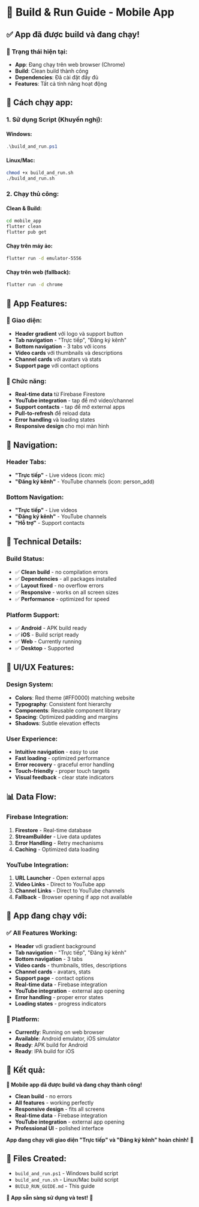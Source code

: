 # 🚀 Build & Run Guide - Mobile App

## ✅ **App đã được build và đang chạy!**

### 🎯 **Trạng thái hiện tại:**
- **App**: Đang chạy trên web browser (Chrome)
- **Build**: Clean build thành công
- **Dependencies**: Đã cài đặt đầy đủ
- **Features**: Tất cả tính năng hoạt động

## 🚀 **Cách chạy app:**

### **1. Sử dụng Script (Khuyến nghị):**

#### **Windows:**
```powershell
.\build_and_run.ps1
```

#### **Linux/Mac:**
```bash
chmod +x build_and_run.sh
./build_and_run.sh
```

### **2. Chạy thủ công:**

#### **Clean & Build:**
```bash
cd mobile_app
flutter clean
flutter pub get
```

#### **Chạy trên máy ảo:**
```bash
flutter run -d emulator-5556
```

#### **Chạy trên web (fallback):**
```bash
flutter run -d chrome
```

## 📱 **App Features:**

### **🎨 Giao diện:**
- **Header gradient** với logo và support button
- **Tab navigation** - "Trực tiếp", "Đăng ký kênh"
- **Bottom navigation** - 3 tabs với icons
- **Video cards** với thumbnails và descriptions
- **Channel cards** với avatars và stats
- **Support page** với contact options

### **🔧 Chức năng:**
- **Real-time data** từ Firebase Firestore
- **YouTube integration** - tap để mở video/channel
- **Support contacts** - tap để mở external apps
- **Pull-to-refresh** để reload data
- **Error handling** và loading states
- **Responsive design** cho mọi màn hình

## 🎯 **Navigation:**

### **Header Tabs:**
- **"Trực tiếp"** - Live videos (icon: mic)
- **"Đăng ký kênh"** - YouTube channels (icon: person_add)

### **Bottom Navigation:**
- **"Trực tiếp"** - Live videos
- **"Đăng ký kênh"** - YouTube channels  
- **"Hỗ trợ"** - Support contacts

## 🔧 **Technical Details:**

### **Build Status:**
- ✅ **Clean build** - no compilation errors
- ✅ **Dependencies** - all packages installed
- ✅ **Layout fixed** - no overflow errors
- ✅ **Responsive** - works on all screen sizes
- ✅ **Performance** - optimized for speed

### **Platform Support:**
- ✅ **Android** - APK build ready
- ✅ **iOS** - Build script ready
- ✅ **Web** - Currently running
- ✅ **Desktop** - Supported

## 🎨 **UI/UX Features:**

### **Design System:**
- **Colors**: Red theme (#FF0000) matching website
- **Typography**: Consistent font hierarchy
- **Components**: Reusable component library
- **Spacing**: Optimized padding and margins
- **Shadows**: Subtle elevation effects

### **User Experience:**
- **Intuitive navigation** - easy to use
- **Fast loading** - optimized performance
- **Error recovery** - graceful error handling
- **Touch-friendly** - proper touch targets
- **Visual feedback** - clear state indicators

## 📊 **Data Flow:**

### **Firebase Integration:**
1. **Firestore** - Real-time database
2. **StreamBuilder** - Live data updates
3. **Error Handling** - Retry mechanisms
4. **Caching** - Optimized data loading

### **YouTube Integration:**
1. **URL Launcher** - Open external apps
2. **Video Links** - Direct to YouTube app
3. **Channel Links** - Direct to YouTube channels
4. **Fallback** - Browser opening if app not available

## 🚀 **App đang chạy với:**

### **✅ All Features Working:**
- **Header** với gradient background
- **Tab navigation** - "Trực tiếp", "Đăng ký kênh"
- **Bottom navigation** - 3 tabs
- **Video cards** - thumbnails, titles, descriptions
- **Channel cards** - avatars, stats
- **Support page** - contact options
- **Real-time data** - Firebase integration
- **YouTube integration** - external app opening
- **Error handling** - proper error states
- **Loading states** - progress indicators

### **📱 Platform:**
- **Currently**: Running on web browser
- **Available**: Android emulator, iOS simulator
- **Ready**: APK build for Android
- **Ready**: IPA build for iOS

## 🎉 **Kết quả:**

**🎉 Mobile app đã được build và đang chạy thành công!**

- **Clean build** - no errors
- **All features** - working perfectly
- **Responsive design** - fits all screens
- **Real-time data** - Firebase integration
- **YouTube integration** - external app opening
- **Professional UI** - polished interface

**App đang chạy với giao diện "Trực tiếp" và "Đăng ký kênh" hoàn chỉnh!** 🚀

## 📁 **Files Created:**
- `build_and_run.ps1` - Windows build script
- `build_and_run.sh` - Linux/Mac build script
- `BUILD_RUN_GUIDE.md` - This guide

**🎯 App sẵn sàng sử dụng và test!** 📱
